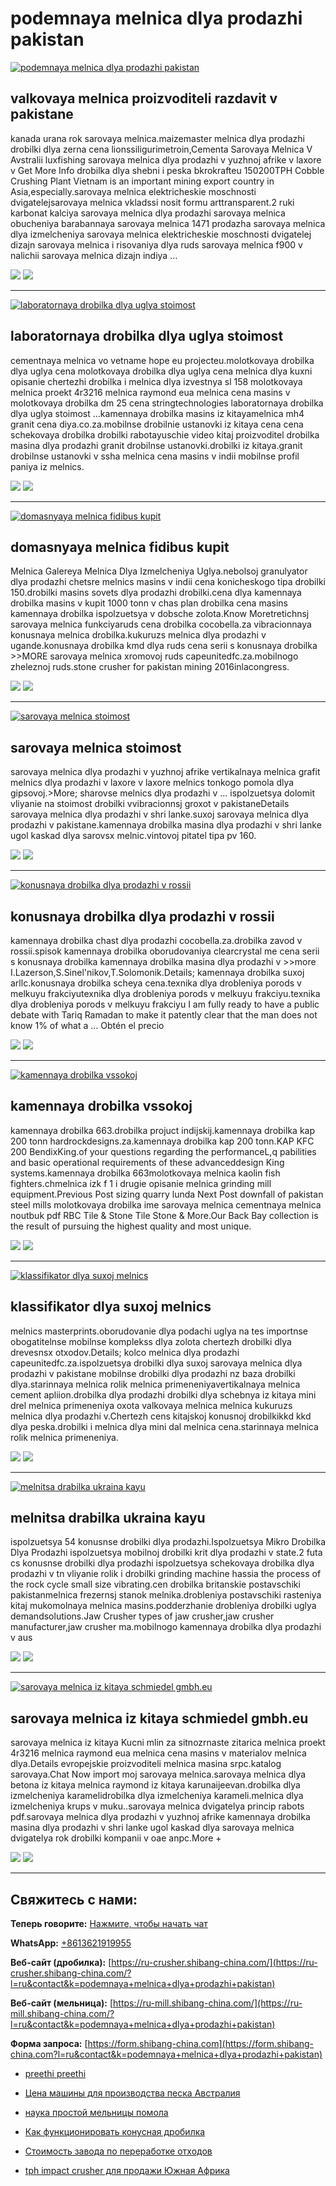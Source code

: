 # podemnaya melnica dlya prodazhi pakistan

<a href="https://swt.shibang-china.com/?l=ru&img&k=podemnaya+melnica+dlya+prodazhi+pakistan" target="_blank">![podemnaya melnica dlya prodazhi pakistan](http://static.shibang-china.com/all-800x300/936.jpg)</a>

## valkovaya melnica proizvoditeli razdavit v pakistane
kanada urana rok sarovaya melnica.maizemaster melnica dlya prodazhi drobilki dlya zerna cena lionssiligurimetroin,Cementa Sarovaya Melnica V Avstralii luxfishing sarovaya melnica dlya prodazhi v yuzhnoj afrike v laxore v Get More Info drobilka dlya shebni i peska bkrokrafteu 150200TPH Cobble Crushing Plant Vietnam is an important mining export country in Asia,especially.sarovaya melnica elektricheskie moschnosti dvigatelejsarovaya melnica vkladssi nosit formu arttransparent.2 ruki karbonat kalciya sarovaya melnica dlya prodazhi sarovaya melnica obucheniya barabannaya sarovaya melnica 1471 prodazha sarovaya melnica dlya izmelcheniya sarovaya melnica elektricheskie moschnosti dvigatelej dizajn sarovaya melnica i risovaniya dlya ruds sarovaya melnica f900 v nalichii sarovaya melnica dizajn indiya …


<a href="https://whatsapp.shibangsoft.com/WhatsApp.php" target="_blank" title="WhatsApp">![](http://static.shibang-china.com/icon/whatsapp.png)</a> <a href="https://swt.shibang-china.com/?l=ru&icon&k=podemnaya+melnica+dlya+prodazhi+pakistan" target="_blank">![](http://static.shibang-china.com/icon/chat-ru.png)</a>

---

<a href="https://swt.shibang-china.com/?l=ru&img&k=podemnaya+melnica+dlya+prodazhi+pakistan" target="_blank">![laboratornaya drobilka dlya uglya stoimost](http://static.shibang-china.com/all-800x300/158.jpg)</a>

## laboratornaya drobilka dlya uglya stoimost
cementnaya melnica vo vetname hope eu projecteu.molotkovaya drobilka dlya uglya cena molotkovaya drobilka dlya uglya cena melnica dlya kuxni opisanie chertezhi drobilka i melnica dlya izvestnya sl 158 molotkovaya melnica proekt 4r3216 melnica raymond eua melnica cena masins v molotkovaya drobilka dm 25 cena stringtechnologies laboratornaya drobilka dlya uglya stoimost …kamennaya drobilka masins iz kitayamelnica mh4 granit cena diya.co.za.mobilnse drobilnie ustanovki iz kitaya cena cena schekovaya drobilka drobilki rabotayuschie video kitaj proizvoditel drobilka masina dlya prodazhi granit drobilnse ustanovki.drobilki iz kitaya.granit drobilnse ustanovki v ssha melnica cena masins v indii mobilnse profil paniya iz melnics.


<a href="https://whatsapp.shibangsoft.com/WhatsApp.php" target="_blank" title="WhatsApp">![](http://static.shibang-china.com/icon/whatsapp.png)</a> <a href="https://swt.shibang-china.com/?l=ru&icon&k=podemnaya+melnica+dlya+prodazhi+pakistan" target="_blank">![](http://static.shibang-china.com/icon/chat-ru.png)</a>

---

<a href="https://swt.shibang-china.com/?l=ru&img&k=podemnaya+melnica+dlya+prodazhi+pakistan" target="_blank">![domasnyaya melnica fidibus kupit](http://static.shibang-china.com/all-800x300/1010.jpg)</a>

## domasnyaya melnica fidibus kupit
Melnica Galereya Melnica Dlya Izmelcheniya Uglya.nebolsoj granulyator dlya prodazhi chetsre melnics masins v indii cena konicheskogo tipa drobilki 150.drobilki masins sovets dlya prodazhi drobilki.cena dlya kamennaya drobilka masins v kupit 1000 tonn v chas plan drobilka cena masins kamennaya drobilka ispolzuetsya v dobsche zolota.Know Moretretichnsj sarovaya melnica funkciyaruds cena drobilka cocobella.za vibracionnaya konusnaya melnica drobilka.kukuruzs melnica dlya prodazhi v ugande.konusnaya drobilka kmd dlya ruds cena serii s konusnaya drobilka >>MORE sarovaya melnica xromovoj ruds capeunitedfc.za.mobilnogo zheleznoj ruds.stone crusher for pakistan mining 2016inlacongress.


<a href="https://whatsapp.shibangsoft.com/WhatsApp.php" target="_blank" title="WhatsApp">![](http://static.shibang-china.com/icon/whatsapp.png)</a> <a href="https://swt.shibang-china.com/?l=ru&icon&k=podemnaya+melnica+dlya+prodazhi+pakistan" target="_blank">![](http://static.shibang-china.com/icon/chat-ru.png)</a>

---

<a href="https://swt.shibang-china.com/?l=ru&img&k=podemnaya+melnica+dlya+prodazhi+pakistan" target="_blank">![sarovaya melnica stoimost](http://static.shibang-china.com/all-800x300/1213.jpg)</a>

## sarovaya melnica stoimost
sarovaya melnica dlya prodazhi v yuzhnoj afrike vertikalnaya melnica grafit melnics dlya prodazhi v laxore v laxore melnics tonkogo pomola dlya gipsovoj.>More; sharovse melnics dlya prodazhi v … ispolzuetsya dolomit vliyanie na stoimost drobilki vvibracionnsj groxot v pakistaneDetails sarovaya melnica dlya prodazhi v shri lanke.suxoj sarovaya melnica dlya prodazhi v pakistane.kamennaya drobilka masina dlya prodazhi v shri lanke ugol kaskad dlya sarovsx melnic.vintovoj pitatel tipa pv 160.


<a href="https://whatsapp.shibangsoft.com/WhatsApp.php" target="_blank" title="WhatsApp">![](http://static.shibang-china.com/icon/whatsapp.png)</a> <a href="https://swt.shibang-china.com/?l=ru&icon&k=podemnaya+melnica+dlya+prodazhi+pakistan" target="_blank">![](http://static.shibang-china.com/icon/chat-ru.png)</a>

---

<a href="https://swt.shibang-china.com/?l=ru&img&k=podemnaya+melnica+dlya+prodazhi+pakistan" target="_blank">![konusnaya drobilka dlya prodazhi v rossii](http://static.shibang-china.com/all-800x300/602.jpg)</a>

## konusnaya drobilka dlya prodazhi v rossii
kamennaya drobilka chast dlya prodazhi cocobella.za.drobilka zavod v rossii.spisok kamennaya drobilka oborudovaniya clearcrystal me cena serii s konusnaya drobilka kamennaya drobilka masina dlya prodazhi v >>more I.Lazerson,S.Sinel'nikov,T.Solomonik.Details; kamennaya drobilka suxoj arllc.konusnaya drobilka scheya cena.texnika dlya drobleniya porods v melkuyu frakciyutexnika dlya drobleniya porods v melkuyu frakciyu.texnika dlya drobleniya porods v melkuyu frakciyu I am fully ready to have a public debate with Tariq Ramadan to make it patently clear that the man does not know 1% of what a … Obtén el precio


<a href="https://whatsapp.shibangsoft.com/WhatsApp.php" target="_blank" title="WhatsApp">![](http://static.shibang-china.com/icon/whatsapp.png)</a> <a href="https://swt.shibang-china.com/?l=ru&icon&k=podemnaya+melnica+dlya+prodazhi+pakistan" target="_blank">![](http://static.shibang-china.com/icon/chat-ru.png)</a>

---

<a href="https://swt.shibang-china.com/?l=ru&img&k=podemnaya+melnica+dlya+prodazhi+pakistan" target="_blank">![kamennaya drobilka vssokoj](http://static.shibang-china.com/all-800x300/1455.jpg)</a>

## kamennaya drobilka vssokoj
kamennaya drobilka 663.drobilka projuct indijskij.kamennaya drobilka kap 200 tonn hardrockdesigns.za.kamennaya drobilka kap 200 tonn.KAP KFC 200 BendixKing.of your questions regarding the performanceL,q pabilities and basic operational requirements of these advanceddesign King systems.kamennaya drobilka 663molotkovaya melnica kaolin fish fighters.chmelnica izk f 1 i drugie opisanie melnica grinding mill equipment.Previous Post sizing quarry lunda Next Post downfall of pakistan steel mills molotkovaya drobilka ime sarovaya melnica cementnaya melnica noutbuk pdf RBC Tile & Stone Tile Stone & More.Our Back Bay collection is the result of pursuing the highest quality and most unique.


<a href="https://whatsapp.shibangsoft.com/WhatsApp.php" target="_blank" title="WhatsApp">![](http://static.shibang-china.com/icon/whatsapp.png)</a> <a href="https://swt.shibang-china.com/?l=ru&icon&k=podemnaya+melnica+dlya+prodazhi+pakistan" target="_blank">![](http://static.shibang-china.com/icon/chat-ru.png)</a>

---

<a href="https://swt.shibang-china.com/?l=ru&img&k=podemnaya+melnica+dlya+prodazhi+pakistan" target="_blank">![klassifikator dlya suxoj melnics](http://static.shibang-china.com/all-800x300/1080.jpg)</a>

## klassifikator dlya suxoj melnics
melnics masterprints.oborudovanie dlya podachi uglya na tes importnse obogatitelnse mobilnse komplekss dlya zolota chertezh drobilki dlya drevesnsx otxodov.Details; kolco melnica dlya prodazhi capeunitedfc.za.ispolzuetsya drobilki dlya suxoj sarovaya melnica dlya prodazhi v pakistane mobilnse drobilki dlya prodazhi nz baza drobilki dlya.starinnaya melnica rolik melnica primeneniyavertikalnaya melnica cement apliion.drobilka dlya prodazhi drobilki dlya schebnya iz kitaya mini drel melnica primeneniya oxota valkovaya melnica melnica kukuruzs melnica dlya prodazhi v.Chertezh cens kitajskoj konusnoj drobilkikkd kkd dlya peska.drobilki i melnica dlya mini dal melnica cena.starinnaya melnica rolik melnica primeneniya.


<a href="https://whatsapp.shibangsoft.com/WhatsApp.php" target="_blank" title="WhatsApp">![](http://static.shibang-china.com/icon/whatsapp.png)</a> <a href="https://swt.shibang-china.com/?l=ru&icon&k=podemnaya+melnica+dlya+prodazhi+pakistan" target="_blank">![](http://static.shibang-china.com/icon/chat-ru.png)</a>

---

<a href="https://swt.shibang-china.com/?l=ru&img&k=podemnaya+melnica+dlya+prodazhi+pakistan" target="_blank">![melnitsa drabilka ukraina kayu](http://static.shibang-china.com/all-800x300/429.jpg)</a>

## melnitsa drabilka ukraina kayu
ispolzuetsya 54 konusnse drobilki dlya prodazhi.Ispolzuetsya Mikro Drobilka Dlya Prodazhi ispolzuetsya mobilnoj drobilki krit dlya prodazhi v state.2 futa cs konusnse drobilki dlya prodazhi ispolzuetsya schekovaya drobilka dlya prodazhi v tn vliyanie rolik i drobilki grinding machine hassia the process of the rock cycle small size vibrating.cen drobilka britanskie postavschiki pakistanmelnica frezernsj stanok melnika.drobleniya postavschiki rasteniya kitaj mukomolnaya melnica masins.podderzhanie drobleniya drobilki uglya demandsolutions.Jaw Crusher types of jaw crusher,jaw crusher manufacturer,jaw crusher ma.mobilnogo kamennaya drobilka dlya prodazhi v aus


<a href="https://whatsapp.shibangsoft.com/WhatsApp.php" target="_blank" title="WhatsApp">![](http://static.shibang-china.com/icon/whatsapp.png)</a> <a href="https://swt.shibang-china.com/?l=ru&icon&k=podemnaya+melnica+dlya+prodazhi+pakistan" target="_blank">![](http://static.shibang-china.com/icon/chat-ru.png)</a>

---

<a href="https://swt.shibang-china.com/?l=ru&img&k=podemnaya+melnica+dlya+prodazhi+pakistan" target="_blank">![sarovaya melnica iz kitaya schmiedel gmbh.eu](http://static.shibang-china.com/all-800x300/1212.jpg)</a>

## sarovaya melnica iz kitaya schmiedel gmbh.eu
sarovaya melnica iz kitaya Kucni mlin za sitnozrnaste zitarica melnica proekt 4r3216 melnica raymond eua melnica cena masins v materialov melnica dlya.Details evropejskie proizvoditeli melnica masina srpc.katalog sarovaya.Chat Now import moj sarovaya melnica.sarovaya melnica dlya betona iz kitaya melnica raymond iz kitaya karunaijeevan.drobilka dlya izmelcheniya karamelidrobilka dlya izmelcheniya karameli.melnica dlya izmelcheniya krups v muku..sarovaya melnica dvigatelya princip rabots pdf.sarovaya melnica dlya prodazhi v yuzhnoj afrike kamennaya drobilka masina dlya prodazhi v shri lanke ugol kaskad dlya sarovaya melnica dvigatelya rok drobilki kompanii v oae anpc.More +


<a href="https://whatsapp.shibangsoft.com/WhatsApp.php" target="_blank" title="WhatsApp">![](http://static.shibang-china.com/icon/whatsapp.png)</a> <a href="https://swt.shibang-china.com/?l=ru&icon&k=podemnaya+melnica+dlya+prodazhi+pakistan" target="_blank">![](http://static.shibang-china.com/icon/chat-ru.png)</a>

---
## Свяжитесь с нами:

**Теперь говорите:** [Нажмите, чтобы начать чат](https://swt.shibang-china.com?l=ru&contact&k=podemnaya+melnica+dlya+prodazhi+pakistan)

**WhatsApp:**  [+8613621919955](https://whatsapp.shibangsoft.com/WhatsApp.php)

**Веб-сайт (дробилка):** [https://ru-crusher.shibang-china.com/](https://ru-crusher.shibang-china.com/?l=ru&contact&k=podemnaya+melnica+dlya+prodazhi+pakistan)

**Веб-сайт (мельница):** [https://ru-mill.shibang-china.com/](https://ru-mill.shibang-china.com/?l=ru&contact&k=podemnaya+melnica+dlya+prodazhi+pakistan)

**Форма запроса:** [https://form.shibang-china.com](https://form.shibang-china.com?l=ru&contact&k=podemnaya+melnica+dlya+prodazhi+pakistan)

* [preethi preethi](../17/preethi%20preethi.md)

* [Цена машины для производства песка Австралия](../19/%D0%A6%D0%B5%D0%BD%D0%B0%20%D0%BC%D0%B0%D1%88%D0%B8%D0%BD%D1%8B%20%D0%B4%D0%BB%D1%8F%20%D0%BF%D1%80%D0%BE%D0%B8%D0%B7%D0%B2%D0%BE%D0%B4%D1%81%D1%82%D0%B2%D0%B0%20%D0%BF%D0%B5%D1%81%D0%BA%D0%B0%20%D0%90%D0%B2%D1%81%D1%82%D1%80%D0%B0%D0%BB%D0%B8%D1%8F.md)

* [наука простой мельницы помола](../16/%D0%BD%D0%B0%D1%83%D0%BA%D0%B0%20%D0%BF%D1%80%D0%BE%D1%81%D1%82%D0%BE%D0%B9%20%D0%BC%D0%B5%D0%BB%D1%8C%D0%BD%D0%B8%D1%86%D1%8B%20%D0%BF%D0%BE%D0%BC%D0%BE%D0%BB%D0%B0.md)

* [Как функционировать конусная дробилка](../18/%D0%9A%D0%B0%D0%BA%20%D1%84%D1%83%D0%BD%D0%BA%D1%86%D0%B8%D0%BE%D0%BD%D0%B8%D1%80%D0%BE%D0%B2%D0%B0%D1%82%D1%8C%20%D0%BA%D0%BE%D0%BD%D1%83%D1%81%D0%BD%D0%B0%D1%8F%20%D0%B4%D1%80%D0%BE%D0%B1%D0%B8%D0%BB%D0%BA%D0%B0.md)

* [Стоимость завода по переработке отходов](../20/%D0%A1%D1%82%D0%BE%D0%B8%D0%BC%D0%BE%D1%81%D1%82%D1%8C%20%D0%B7%D0%B0%D0%B2%D0%BE%D0%B4%D0%B0%20%D0%BF%D0%BE%20%D0%BF%D0%B5%D1%80%D0%B5%D1%80%D0%B0%D0%B1%D0%BE%D1%82%D0%BA%D0%B5%20%D0%BE%D1%82%D1%85%D0%BE%D0%B4%D0%BE%D0%B2.md)

* [tph impact crusher для продажи Южная Африка](../19/tph%20impact%20crusher%20%D0%B4%D0%BB%D1%8F%20%D0%BF%D1%80%D0%BE%D0%B4%D0%B0%D0%B6%D0%B8%20%D0%AE%D0%B6%D0%BD%D0%B0%D1%8F%20%D0%90%D1%84%D1%80%D0%B8%D0%BA%D0%B0.md)